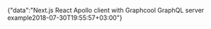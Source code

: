 {"data":"Next.js React Apollo client with Graphcool GraphQL server example2018-07-30T19:55:57+03:00"}
